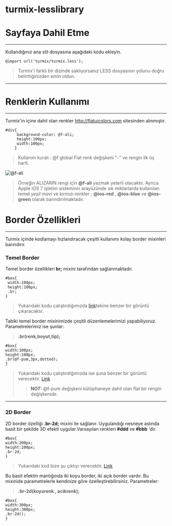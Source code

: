 turmix-lesslibrary
==================

<h1> Sayfaya Dahil Etme </h1>


----------
 Kullandığınız ana stil dosyasına aşağıdaki kodu ekleyin.

 
 `@import url('turmix/turmix.less');`
     
   > Turmix'i farklı bir dizinde saklıyorsanız LESS dosyasının yolunu doğru belirttiğinizden emin oldun.


----------

 <h1>Renklerin Kullanımı</h1>
 


----------

 Turmix'in içine dahil olan renkler http://flatuicolors.com sitesinden alınmıştır. 
   
    #div{
         background-color: @f-ali;
         height:100px;
         width:100px;
        } 

 > Kullanım kuralı : @f global Flat renk değişkeni "-" ve rengin ilk üç harfi.
 
 ![@f-ali][1]

 [1]: http://i.imgur.com/WteG0bm.png 
 
 > Örneğin ALIZARIN rengi için <b>@f-ali</b> yazmak yeterli olacaktır. 
 > Ayrıca Apple iOS 7 işletim sisteminin arayüzünde sık miktarlarda kullanılan temel  *yeşil*  *mavi* ve *kırmızı* renkler ; <b>@ios-red</b> , <b>@ios-blue</b> ve   <b>@ios-green</b> olarak barındırılmaktadır. 
 
   <h1>Border Özellikleri</h1>
   


----------
 Turmix içinde kodlamayı hızlandıracak çeşitli kullanımı kolay border mixinleri barındırır. 
 
 <h3>Temel Border</h3>
  
  Temel border özellikleri **br;** mixini tarafından sağlanmaktadır. 
  

    #box{
     width:100px;
     height:100px;
     .br; 
    }
> Yukarıdaki kodu çalıştırdığımızda <a href="http://img202.imageshack.us/img202/2453/c5wc.png">link</a>tekine benzer bir görüntü çıkaracaktır.

  Tabiki temel border mixinimizde çeşitli düzenlemelerimizi yapabiliyoruz. Parametrelerimiz ise şunlar:
  
  

 >  **.br(renk,boyut,tip);**
    
    #box{
    width:100px;
    height:100px;
    .br(@f-pum,3px,dotted);
    }
    
> Yukarıdaki kodu çalıştırdığımızda ise şuna benzer bir görüntü verecektir. <a href="http://img37.imageshack.us/img37/7372/2mg6.png">Link</a>
>> **NOT:** @f-pum değişkeni kütüphaneye dahil olan flat bir rengin değişkenidir.


----------
 <h3>2D Border</h3>
 
 2D border özelliği **.br-2d;** mixini ile sağlanır. Uygulandığı nesneye aslında basit bir şekilde 3D efekti uygular.Varsayılan renkleri **#ddd** ve **#bbb** 'dir.
 
 

    #box{
    width:200px;
    height:200px;
    .br-2d;
    }
> Yukarıdaki kod bize şu çıktıyı verecektir. <a href="http://i.imgur.com/EGLqAOy.png">Link</a>

Bu basit efektin mantığında iki koyu border, iki açık border vardır. Bu mixinide parametrelerle kendinize göre özelleştirebilirsiniz. Parametreler:   
>**.br-2d(koyurenk , acikrenk);**

    #box{
    width:300px;
    height:300px;
    .br-2d();
    }
